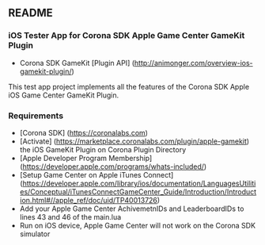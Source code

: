 ## README ##

### iOS Tester App for Corona SDK Apple Game Center GameKit Plugin ###
* Corona SDK GameKit [Plugin API] (http://animonger.com/overview-ios-gamekit-plugin/)

This test app project implements all the features of the Corona SDK Apple iOS Game Center GameKit Plugin.

### Requirements ###
* [Corona SDK] (https://coronalabs.com)
* [Activate] (https://marketplace.coronalabs.com/plugin/apple-gamekit) the iOS GameKit Plugin on Corona Plugin Directory
* [Apple Developer Program Membership] (https://developer.apple.com/programs/whats-included/)
* [Setup Game Center on Apple iTunes Connect] (https://developer.apple.com/library/ios/documentation/LanguagesUtilities/Conceptual/iTunesConnectGameCenter_Guide/Introduction/Introduction.html#//apple_ref/doc/uid/TP40013726)  
* Add your Apple Game Center AchivemetnIDs and LeaderboardIDs to lines 43 and 46 of the main.lua 
* Run on iOS device, Apple Game Center will not work on the Corona SDK simulator
